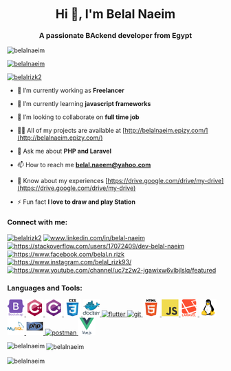 <h1 align="center">Hi 👋, I'm Belal Naeim</h1>
<h3 align="center">A passionate BAckend developer from Egypt</h3>

<p align="left"> <img src="https://komarev.com/ghpvc/?username=belalnaeim&label=Profile%20views&color=0e75b6&style=flat" alt="belalnaeim" /> </p>

<p align="left"> <a href="https://github.com/ryo-ma/github-profile-trophy"><img src="https://github-profile-trophy.vercel.app/?username=belalnaeim" alt="belalnaeim" /></a> </p>

<p align="left"> <a href="https://twitter.com/belalrizk2" target="blank"><img src="https://img.shields.io/twitter/follow/belalrizk2?logo=twitter&style=for-the-badge" alt="belalrizk2" /></a> </p>

- 🔭 I’m currently working as **Freelancer**

- 🌱 I’m currently learning **javascript frameworks**

- 👯 I’m looking to collaborate on **full time job**

- 👨‍💻 All of my projects are available at [http://belalnaeim.epizy.com/](http://belalnaeim.epizy.com/)

- 💬 Ask me about **PHP and Laravel**

- 📫 How to reach me **belal.naeem@yahoo.com**

- 📄 Know about my experiences [https://drive.google.com/drive/my-drive](https://drive.google.com/drive/my-drive)

- ⚡ Fun fact **I love to draw and play Station**

<h3 align="left">Connect with me:</h3>
<p align="left">
<a href="https://twitter.com/belalrizk2" target="blank"><img align="center" src="https://raw.githubusercontent.com/rahuldkjain/github-profile-readme-generator/master/src/images/icons/Social/twitter.svg" alt="belalrizk2" height="30" width="40" /></a>
<a href="https://linkedin.com/in/www.linkedin.com/in/belal-naeim" target="blank"><img align="center" src="https://raw.githubusercontent.com/rahuldkjain/github-profile-readme-generator/master/src/images/icons/Social/linked-in-alt.svg" alt="www.linkedin.com/in/belal-naeim" height="30" width="40" /></a>
<a href="https://stackoverflow.com/users/https://stackoverflow.com/users/17072409/dev-belal-naeim" target="blank"><img align="center" src="https://raw.githubusercontent.com/rahuldkjain/github-profile-readme-generator/master/src/images/icons/Social/stack-overflow.svg" alt="https://stackoverflow.com/users/17072409/dev-belal-naeim" height="30" width="40" /></a>
<a href="https://fb.com/https://www.facebook.com/belal.n.rizk" target="blank"><img align="center" src="https://raw.githubusercontent.com/rahuldkjain/github-profile-readme-generator/master/src/images/icons/Social/facebook.svg" alt="https://www.facebook.com/belal.n.rizk" height="30" width="40" /></a>
<a href="https://instagram.com/https://www.instagram.com/belal_rizk93/" target="blank"><img align="center" src="https://raw.githubusercontent.com/rahuldkjain/github-profile-readme-generator/master/src/images/icons/Social/instagram.svg" alt="https://www.instagram.com/belal_rizk93/" height="30" width="40" /></a>
<a href="https://www.youtube.com/c/https://www.youtube.com/channel/uc7z2w2-jgawixw6vlbjlslq/featured" target="blank"><img align="center" src="https://raw.githubusercontent.com/rahuldkjain/github-profile-readme-generator/master/src/images/icons/Social/youtube.svg" alt="https://www.youtube.com/channel/uc7z2w2-jgawixw6vlbjlslq/featured" height="30" width="40" /></a>
</p>

<h3 align="left">Languages and Tools:</h3>
<p align="left"> <a href="https://getbootstrap.com" target="_blank" rel="noreferrer"> <img src="https://raw.githubusercontent.com/devicons/devicon/master/icons/bootstrap/bootstrap-plain-wordmark.svg" alt="bootstrap" width="40" height="40"/> </a> <a href="https://www.w3schools.com/cpp/" target="_blank" rel="noreferrer"> <img src="https://raw.githubusercontent.com/devicons/devicon/master/icons/cplusplus/cplusplus-original.svg" alt="cplusplus" width="40" height="40"/> </a> <a href="https://www.w3schools.com/cs/" target="_blank" rel="noreferrer"> <img src="https://raw.githubusercontent.com/devicons/devicon/master/icons/csharp/csharp-original.svg" alt="csharp" width="40" height="40"/> </a> <a href="https://www.w3schools.com/css/" target="_blank" rel="noreferrer"> <img src="https://raw.githubusercontent.com/devicons/devicon/master/icons/css3/css3-original-wordmark.svg" alt="css3" width="40" height="40"/> </a> <a href="https://www.docker.com/" target="_blank" rel="noreferrer"> <img src="https://raw.githubusercontent.com/devicons/devicon/master/icons/docker/docker-original-wordmark.svg" alt="docker" width="40" height="40"/> </a> <a href="https://flutter.dev" target="_blank" rel="noreferrer"> <img src="https://www.vectorlogo.zone/logos/flutterio/flutterio-icon.svg" alt="flutter" width="40" height="40"/> </a> <a href="https://git-scm.com/" target="_blank" rel="noreferrer"> <img src="https://www.vectorlogo.zone/logos/git-scm/git-scm-icon.svg" alt="git" width="40" height="40"/> </a> <a href="https://www.w3.org/html/" target="_blank" rel="noreferrer"> <img src="https://raw.githubusercontent.com/devicons/devicon/master/icons/html5/html5-original-wordmark.svg" alt="html5" width="40" height="40"/> </a> <a href="https://developer.mozilla.org/en-US/docs/Web/JavaScript" target="_blank" rel="noreferrer"> <img src="https://raw.githubusercontent.com/devicons/devicon/master/icons/javascript/javascript-original.svg" alt="javascript" width="40" height="40"/> </a> <a href="https://laravel.com/" target="_blank" rel="noreferrer"> <img src="https://raw.githubusercontent.com/devicons/devicon/master/icons/laravel/laravel-plain-wordmark.svg" alt="laravel" width="40" height="40"/> </a> <a href="https://www.linux.org/" target="_blank" rel="noreferrer"> <img src="https://raw.githubusercontent.com/devicons/devicon/master/icons/linux/linux-original.svg" alt="linux" width="40" height="40"/> </a> <a href="https://www.mysql.com/" target="_blank" rel="noreferrer"> <img src="https://raw.githubusercontent.com/devicons/devicon/master/icons/mysql/mysql-original-wordmark.svg" alt="mysql" width="40" height="40"/> </a> <a href="https://www.php.net" target="_blank" rel="noreferrer"> <img src="https://raw.githubusercontent.com/devicons/devicon/master/icons/php/php-original.svg" alt="php" width="40" height="40"/> </a> <a href="https://postman.com" target="_blank" rel="noreferrer"> <img src="https://www.vectorlogo.zone/logos/getpostman/getpostman-icon.svg" alt="postman" width="40" height="40"/> </a> <a href="https://vuejs.org/" target="_blank" rel="noreferrer"> <img src="https://raw.githubusercontent.com/devicons/devicon/master/icons/vuejs/vuejs-original-wordmark.svg" alt="vuejs" width="40" height="40"/> </a> </p>

<p><img align="left" src="https://github-readme-stats.vercel.app/api/top-langs?username=belalnaeim&show_icons=true&locale=en&layout=compact" alt="belalnaeim" /></p>

<p>&nbsp;<img align="center" src="https://github-readme-stats.vercel.app/api?username=belalnaeim&show_icons=true&locale=en" alt="belalnaeim" /></p>

<p><img align="center" src="https://github-readme-streak-stats.herokuapp.com/?user=belalnaeim&" alt="belalnaeim" /></p>

